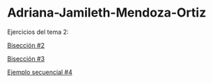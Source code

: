 # Adriana-Jamileth-Mendoza-Ortiz
Ejercicios del tema 2:

[Bisección #2](https://github.com/adrianaMendoza1/Adriana-Jamileth-Mendoza-Ortiz/blob/4528f5929dda57491257504bcff4ef674c95c96f/Bisecci%C3%B3n2)

[Bisección #3](https://github.com/adrianaMendoza1/Adriana-Jamileth-Mendoza-Ortiz/blob/b18deb2faa33452bc8a499617f38469146b504e2/Bisecci%C3%B3n3)

[Ejemplo secuencial #4](https://github.com/adrianaMendoza1/Adriana-Jamileth-Mendoza-Ortiz/blob/444402f2bf4d18cad23e21ec490e3d6f780b49c4/Secuencial%20%234)

